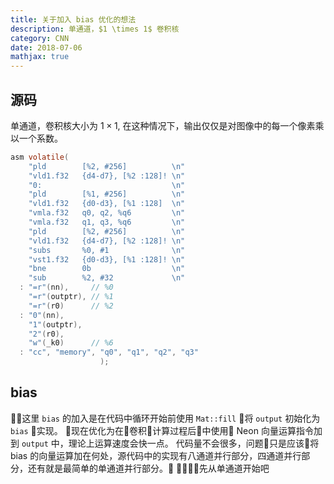 ```yaml
---
title: 关于加入 bias 优化的想法
description: 单通道，$1 \times 1$ 卷积核
category: CNN
date: 2018-07-06
mathjax: true
---
```


## 源码

单通道，卷积核大小为 $1 \times 1$, 在这种情况下，输出仅仅是对图像中的每一个像素乘以一个系数。

```C
asm volatile(
    "pld        [%2, #256]          \n"
    "vld1.f32   {d4-d7}, [%2 :128]! \n"
    "0:                             \n"
    "pld        [%1, #256]          \n"
    "vld1.f32   {d0-d3}, [%1 :128]  \n"
    "vmla.f32   q0, q2, %q6         \n"
    "vmla.f32   q1, q3, %q6         \n"
    "pld        [%2, #256]          \n"
    "vld1.f32   {d4-d7}, [%2 :128]! \n"
    "subs       %0, #1              \n"
    "vst1.f32   {d0-d3}, [%1 :128]! \n"
    "bne        0b                  \n"
    "sub        %2, #32             \n"
  : "=r"(nn),     // %0
    "=r"(outptr), // %1
    "=r"(r0)      // %2
  : "0"(nn),
    "1"(outptr),
    "2"(r0),
    "w"(_k0)      // %6
  : "cc", "memory", "q0", "q1", "q2", "q3"
                    );
```

## bias

这里 `bias` 的加入是在代码中循环开始前使用 `Mat::fill` 将 `output` 初始化为 `bias` 实现。
现在优化为在卷积计算过程后中使用 Neon 向量运算指令加到 `output` 中，理论上运算速度会快一点。
代码量不会很多，问题只是应该将 bias 的向量运算加在何处，源代码中的实现有八通道并行部分，四通道并行部分，还有就是最简单的单通道并行部分。

先从单通道开始吧